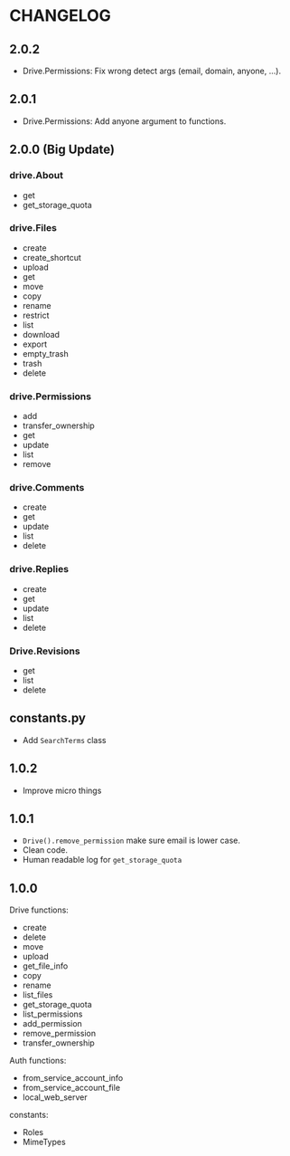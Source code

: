# CHANGELOG

## 2.0.2
- Drive.Permissions: Fix wrong detect args (email, domain, anyone, ...).

## 2.0.1
- Drive.Permissions: Add anyone argument to functions.

## 2.0.0 (Big Update)

### drive.About
- get
- get_storage_quota

### drive.Files
- create
- create_shortcut
- upload
- get
- move
- copy
- rename
- restrict
- list
- download
- export
- empty_trash
- trash
- delete

### drive.Permissions
- add
- transfer_ownership
- get
- update
- list
- remove

### drive.Comments
- create
- get
- update
- list
- delete

### drive.Replies
- create
- get
- update
- list
- delete

### Drive.Revisions
- get
- list
- delete

## constants.py
- Add `SearchTerms` class


## 1.0.2
- Improve micro things

## 1.0.1
- `Drive().remove_permission` make sure email is lower case.
- Clean code.
- Human readable log for `get_storage_quota`

## 1.0.0
Drive functions:
- create
- delete
- move
- upload
- get_file_info
- copy
- rename
- list_files
- get_storage_quota
- list_permissions
- add_permission
- remove_permission
- transfer_ownership

Auth functions:
- from_service_account_info
- from_service_account_file
- local_web_server

constants:
- Roles
- MimeTypes